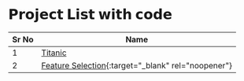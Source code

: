 # 𝗣𝗿𝗼𝗷𝗲𝗰𝘁 𝗟𝗶𝘀𝘁 𝘄𝗶𝘁𝗵 𝗰𝗼𝗱𝗲

| Sr No | Name                                                         |
| ----- | ------------------------------------------------------------  |
| 1     | [Titanic](https://github.com/juhi2021/juhi2021.github.io/blob/main/docs/Titanic.ipynb) |
| 2     | [Feature Selection](/Feature_Selection.html){:target="_blank" rel="noopener"}     |
